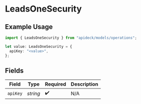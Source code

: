# LeadsOneSecurity

## Example Usage

```typescript
import { LeadsOneSecurity } from "apideck/models/operations";

let value: LeadsOneSecurity = {
  apiKey: "<value>",
};
```

## Fields

| Field              | Type               | Required           | Description        |
| ------------------ | ------------------ | ------------------ | ------------------ |
| `apiKey`           | *string*           | :heavy_check_mark: | N/A                |